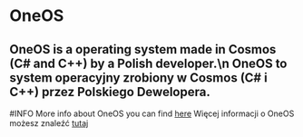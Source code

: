 # OneOS
OneOS is a operating system made in Cosmos (C# and C++) by a Polish developer.\n
OneOS to system operacyjny zrobiony w Cosmos (C# i C++) przez Polskiego Dewelopera.
--
#INFO
More info about OneOS you can find [here](https://serowastrona.pl.tl/OneOS.htm)
Więcej informacji o OneOS możesz znaleźć [tutaj](https://serowastrona.pl.tl/OneOS.htm)

